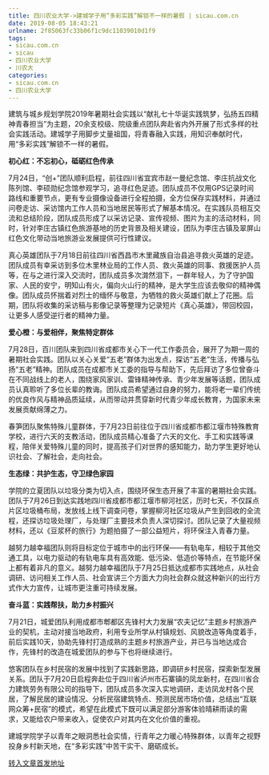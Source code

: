 ```yaml
---
title: 四川农业大学->建城学子用“多彩实践”解锁不一样的暑假 | sicau.com.cn
date: 2019-08-05 18:43:21
urlname: 2f85063fc33b06f1c9dc11039010d1f9
tags: 
- sicau.com.cn
- sicau
- 四川农业大学
- 川农大
categories:
- sicau.com.cn
- 四川农业大学
---
```



建筑与城乡规划学院2019年暑期社会实践以“献礼七十华诞实践筑梦，弘扬五四精神青春担当”为主题，20余支校级、院级重点团队奔赴省内外开展了形式多样的社会实践活动。建城学子用脚步丈量祖国，将青春融入实践，用知识奉献时代，用“多彩实践”解锁不一样的暑假。

**初心红：不忘初心，砥砺红色传承**

7月24日，“创+”团队顺利启程，前往四川省宜宾市赵一曼纪念馆、李庄抗战文化陈列馆、李硕勋纪念馆参观学习，追寻红色足迹。团队成员不仅用GPS记录时间路线和重要节点，更有专业摄像设备进行全程拍摄，全方位保存实践材料，并通过问卷走访、采访馆内工作人员和当地居民等形式了解基本情况。在实践队员相互交流和总结阶段，团队成员形成了以采访记录、宣传视频、图片为主的活动材料，同时，针对李庄古镇红色旅游基地的历史背景及相关建设，团队为李庄古镇及翠屏山红色文化带动当地旅游业发展提供可行性建议。

真心英雄团队于7月18日前往四川省西昌市木里藏族自治县追寻救火英雄的足迹。团队成员有幸采访到多位木里林业局的工作人员、救火英雄的同事、救援医护人员等，在与之进行深入交流时，团队成员多次潸然泪下，一群年轻人，为了守护国家、人民的安宁，明知山有火，偏向火山行的精神，是大学生应该去敬仰的精神偶像。团队成员怀揣着对烈士的缅怀与敬意，为牺牲的救火英雄们献上了花圈。后期，团队将收集的采访稿与影像记录等整理为记录短片《真心英雄》，带回校园，让更多人感受逆行者的精神力量。

**爱心橙：与爱相伴，聚焦特定群体**

7月28日，百川团队来到四川省成都市关心下一代工作委员会，展开了为期一周的暑期社会实践。团队以关心关爱“五老”群体为出发点，探访“五老”生活，传播与弘扬“五老”精神。团队成员在成都市关工委的指导与帮助下，先后拜访了多位曾奋斗在不同战线上的老人，围绕家风家训、雷锋精神传承、青少年发展等话题，团队成员认真聆听了多位长辈的教诲。团队成员希望通过自身的努力，能将老一辈们传统的优良作风与精神品质延续，从而带动并贯穿新时代青少年成长教育，为国家未来发展贡献绵薄之力。

春笋团队聚焦特殊儿童群体，于7月23日前往位于四川省成都市都江堰市特殊教育学校，进行六天的支教活动，团队成员精心准备了六天的文化、手工和实践等课程，陪伴关爱特殊儿童的同时，提高孩子们对世界的感知能力，助力学生更好地认识社会、了解社会，走向社会。

**生态绿：共护生态，守卫绿色家园**

学院的立夏团队以垃圾分类为切入点，围绕环保生态开展了丰富的暑期社会实践。团队于7月26日到达实践地四川省成都市都江堰市柳河社区，历时七天，不仅踩点片区垃圾桶布局，发放线上线下调查问卷，掌握柳河社区垃圾从产生到回收的全流程，还探访垃圾处理厂，与处理厂主要技术负责人深切探讨。团队记录了大量视频材料，还以《豆浆杯的旅行》为题拍摄了一部公益短片，将环保注入青春力量。

越努力越幸福团队则将目标定位于城市中的出行环保——有轨电车，相较于其他交通工具，以电力驱动的有轨电车具有高效能、低污染、低造价等特点，在节能环保上都有着非凡的意义。越努力越幸福团队于7月25日抵达成都市实践地点，从社会调研、访问相关工作人员、社会宣讲三个方面大力向社会群众就这种新兴的出行方式作大力宣传，让城市更注重可持续发展。

**奋斗蓝：实践帮扶，助力乡村振兴**

7月21日，城爱团队利用成都市郫都区先锋村大力发展“农夫记忆”主题乡村旅游产业的契机，主动对接当地政府，利用专业所学从村镇规划、风貌改造等角度着手，前后实践10天，协助先锋村打造成熟的主题乡村旅游产业，并已与当地达成合作，先锋村的改造在城爱团队的参与下也将继续进行。

悠客团队在乡村民宿的发展中找到了实践新思路，即调研乡村民宿，探索新型发展关系。团队于7月20日启程奔赴位于四川省泸州市石寨镇的凤龙新村，在四川省合力建筑劳务有限公司的指导下，团队成员多次深入实地调研，走访凤龙村各个民居，了解民居的建设情况、分析民宿建筑特点、预测民居市场价值，总结出“互联网众筹+民宿”的模式，希望在此模式下既可以满足部分游客体验晴耕雨读的需求，又能给农户带来收入，促使农户对其内在文化价值的重视。

建城学院学子以青年之眼洞悉社会实情，行青年之力暖心特殊群体，以青年之视野投身乡村新天地，在“多彩实践”中苦干实干、磨砺成长。





[转入文章首发地址](https://news.sicau.edu.cn/info/1078/52734.htm)